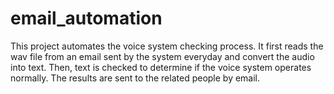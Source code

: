 # email_automation
This project automates the voice system checking process. It first reads the wav file from an email sent by the system everyday and convert the audio into text. Then, text is checked to determine if the voice system operates normally. The results are sent to the related people by email.
